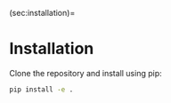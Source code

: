 (sec:installation)=
# Installation

Clone the repository and install using pip:

```bash
pip install -e .
```

